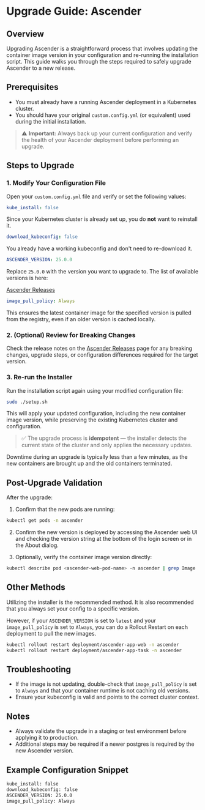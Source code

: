 # Upgrade Guide: Ascender

## Overview

Upgrading Ascender is a straightforward process that involves updating the container image version in your configuration and re-running the installation script. This guide walks you through the steps required to safely upgrade Ascender to a new release.

## Prerequisites

- You must already have a running Ascender deployment in a Kubernetes cluster.
- You should have your original `custom.config.yml` (or equivalent) used during the initial installation.

> ⚠️ **Important:** Always back up your current configuration and verify the health of your Ascender deployment before performing an upgrade.

## Steps to Upgrade

### 1. Modify Your Configuration File

Open your `custom.config.yml` file and verify or set the following values:

```yaml
kube_install: false
```

Since your Kubernetes cluster is already set up, you do **not** want to reinstall it.

```yaml
download_kubeconfig: false
```

You already have a working kubeconfig and don't need to re-download it.

```yaml
ASCENDER_VERSION: 25.0.0
```

Replace `25.0.0` with the version you want to upgrade to. The list of available versions is here: 

[Ascender Releases](https://github.com/ctrliq/ascender/releases)

```yaml
image_pull_policy: Always
```

This ensures the latest container image for the specified version is pulled from the registry, even if an older version is cached locally.

### 2. (Optional) Review for Breaking Changes

Check the release notes on the [Ascender Releases](https://github.com/ctrliq/ascender/releases) page for any breaking changes, upgrade steps, or configuration differences required for the target version.

### 3. Re-run the Installer

Run the installation script again using your modified configuration file:

```bash
sudo ./setup.sh
```

This will apply your updated configuration, including the new container image version, while preserving the existing Kubernetes cluster and configuration.

> ✅ The upgrade process is **idempotent** — the installer detects the current state of the cluster and only applies the necessary updates.

Downtime during an upgrade is typically less than a few minutes, as the new containers are brought up and the old containers terminated.

## Post-Upgrade Validation

After the upgrade:

1. Confirm that the new pods are running:

```bash
kubectl get pods -n ascender
```

2. Confirm the new version is deployed by accessing the Ascender web UI and checking the version string at the bottom of the login screen or in the About dialog.

3. Optionally, verify the container image version directly:

```bash
kubectl describe pod <ascender-web-pod-name> -n ascender | grep Image
```

## Other Methods
Utilizing the installer is the recommended method.  It is also recommended that you always set your config to a specific version.

However, if your `ASCENDER_VERSION` is set to `latest` and your `image_pull_policy` is set to `Always`, you can do a Rollout Restart on each deployment to pull the new images.

```bash
kubectl rollout restart deployment/ascender-app-web -n ascender
kubectl rollout restart deployment/ascender-app-task -n ascender
```

## Troubleshooting

- If the image is not updating, double-check that `image_pull_policy` is set to `Always` and that your container runtime is not caching old versions.
- Ensure your kubeconfig is valid and points to the correct cluster context.

## Notes

- Always validate the upgrade in a staging or test environment before applying it to production.
- Additional steps may be required if a newer postgres is required by the new Ascender version.

## Example Configuration Snippet

```bash
kube_install: false  
download_kubeconfig: false  
ASCENDER_VERSION: 25.0.0  
image_pull_policy: Always
```
